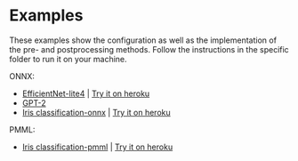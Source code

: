 # Examples

These examples show the configuration as well as the implementation of the pre- and postprocessing methods. Follow the instructions in the specific folder to run it on your machine.

ONNX:
- <a href="https://github.com/loki344/ml-starter/tree/master/backend/examples/efficientnet-lite4">EfficientNet-lite4</a> | <a href="https://blooming-brook-82636.herokuapp.com/">Try it on heroku</a>
- <a href="https://github.com/loki344/ml-starter/tree/master/backend/examples/gpt2">GPT-2</a>
- <a href="https://github.com/loki344/ml-starter/tree/master/backend/examples/iris-classification-onnx">Iris classification-onnx</a> | <a href="https://shielded-harbor-27924.herokuapp.com/">Try it on heroku</a>

PMML:
- <a href="https://github.com/loki344/ml-starter/tree/master/backend/examples/iris-classification-pmml">Iris classification-pmml</a> | <a href="https://floating-earth-75852.herokuapp.com/">Try it on heroku</a>
